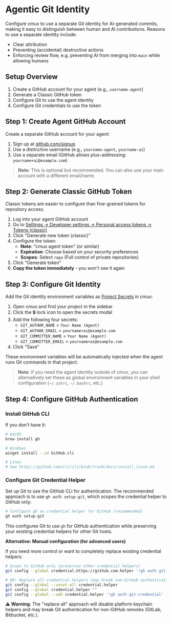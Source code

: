 # Agentic Git Identity

Configure cmux to use a separate Git identity for AI-generated commits, making it easy to distinguish between human and AI contributions. Reasons to use a separate identity include:

- Clear attribution
- Preventing (accidental) destructive actions
- Enforcing review flow, e.g. preventing AI from merging into `main` while allowing humans

## Setup Overview

1. Create a GitHub account for your agent (e.g., `username-agent`)
2. Generate a Classic GitHub token
3. Configure Git to use the agent identity
4. Configure Git credentials to use the token

## Step 1: Create Agent GitHub Account

Create a separate GitHub account for your agent:

1. Sign up at [github.com/signup](https://github.com/signup)
2. Use a distinctive username (e.g., `yourname-agent`, `yourname-ai`)
3. Use a separate email (GitHub allows plus-addressing: `yourname+ai@example.com`)

> **Note**: This is optional but recommended. You can also use your main account with a different email/name.

## Step 2: Generate Classic GitHub Token

Classic tokens are easier to configure than fine-grained tokens for repository access.

1. Log into your agent GitHub account
2. Go to [Settings → Developer settings → Personal access tokens → Tokens (classic)](https://github.com/settings/tokens)
3. Click "Generate new token (classic)"
4. Configure the token:
   - **Note**: "cmux agent token" (or similar)
   - **Expiration**: Choose based on your security preferences
   - **Scopes**: Select `repo` (Full control of private repositories)
5. Click "Generate token"
6. **Copy the token immediately** - you won't see it again

## Step 3: Configure Git Identity

Add the Git identity environment variables as [Project Secrets](./project-secrets.md) in cmux:

1. Open cmux and find your project in the sidebar
2. Click the 🔒 lock icon to open the secrets modal
3. Add the following four secrets:
   - `GIT_AUTHOR_NAME` = `Your Name (Agent)`
   - `GIT_AUTHOR_EMAIL` = `yourname+ai@example.com`
   - `GIT_COMMITTER_NAME` = `Your Name (Agent)`
   - `GIT_COMMITTER_EMAIL` = `yourname+ai@example.com`
4. Click "Save"

These environment variables will be automatically injected when the agent runs Git commands in that project.

> **Note**: If you need the agent identity outside of cmux, you can alternatively set these as global environment variables in your shell configuration (`~/.zshrc`, `~/.bashrc`, etc.)

## Step 4: Configure GitHub Authentication

### Install GitHub CLI

If you don't have it:

```bash
# macOS
brew install gh

# Windows
winget install --id GitHub.cli

# Linux
# See https://github.com/cli/cli/blob/trunk/docs/install_linux.md
```

### Configure Git Credential Helper

Set up Git to use the GitHub CLI for authentication. The recommended approach is to use `gh auth setup-git`, which scopes the credential helper to GitHub only:

```bash
# Configure gh as credential helper for GitHub (recommended)
gh auth setup-git
```

This configures Git to use `gh` for GitHub authentication while preserving your existing credential helpers for other Git hosts.

**Alternative: Manual configuration (for advanced users)**

If you need more control or want to completely replace existing credential helpers:

```bash
# Scope to GitHub only (preserves other credential helpers)
git config --global credential.https://github.com.helper '!gh auth git-credential'

# OR: Replace all credential helpers (may break non-GitHub authentication)
git config --global --unset-all credential.helper
git config --global credential.helper ""
git config --global --add credential.helper '!gh auth git-credential'
```

⚠️ **Warning**: The "replace all" approach will disable platform keychain helpers and may break Git authentication for non-GitHub remotes (GitLab, Bitbucket, etc.).

